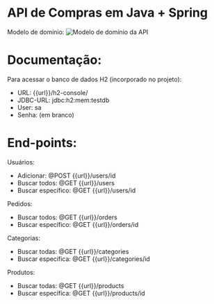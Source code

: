 # API de Compras em Java + Spring

Modelo de domínio:
![Modelo de domínio da API](https://github.com/viniciusfinger/temp-api-spring/blob/master/imagens/modelo_dominio.PNG "Modelo de domínio da API")


# Documentação:

 Para acessar o banco de dados H2 (incorporado no projeto):
  * URL: {{url}}/h2-console/
  * JDBC-URL: jdbc:h2:mem:testdb
  * User: sa
  * Senha: (em branco)
 
 
 # End-points:
 Usuários:
 - Adicionar:  @POST {{url}}/users/id
 - Buscar todos:   @GET {{url}}/users
 - Buscar específico:  @GET {{url}}/users/id
  
 Pedidos:
 - Buscar todos:   @GET {{url}}/orders
 - Buscar específico:  @GET {{url}}/orders/id
   
 Categorias:
 - Buscar todas:   @GET {{url}}/categories
 - Buscar específica:  @GET {{url}}/categories/id
 
  Produtos:
 - Buscar todas:   @GET {{url}}/products
 - Buscar específica:  @GET {{url}}/products/id
